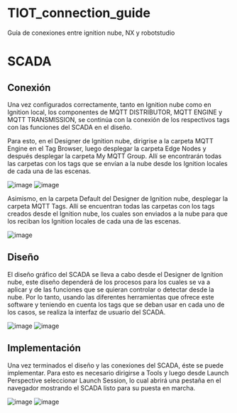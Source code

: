# TIOT_connection_guide
Guía de conexiones entre ignition nube, NX y robotstudio

# SCADA

## Conexión

Una vez configurados correctamente, tanto en Ignition nube como en Ignition local, los componentes de MQTT DISTRIBUTOR, MQTT ENGINE y MQTT TRANSMISSION, se continúa con la conexión de los respectivos tags con las funciones del SCADA en el diseño.

Para esto, en el Designer de Ignition nube, dirigrise a la carpeta MQTT Engine en el Tag Browser, luego desplegar la carpeta Edge Nodes y después desplegar la carpeta My MQTT Group. Allí se encontrarán todas las carpetas con los tags que se envían a la nube desde los Ignition locales de cada una de las escenas.

![image](https://github.com/jsduenass/TIOT_connection_guide/assets/80609467/e36c0c67-3a7c-4f1f-927d-875897f0ae4c)
![image](https://github.com/jsduenass/TIOT_connection_guide/assets/80609467/4a900119-79c3-4c1c-8fe7-ffcbf90e3350)

Asimismo, en la carpeta Default del Designer de Ignition nube, desplegar la carpeta MQTT Tags. Allí se encuentran todas las carpetas con los tags creados desde el Ignition nube, los cuales son enviados a la nube para que los reciban los Ignition locales de cada una de las escenas.

![image](https://github.com/jsduenass/TIOT_connection_guide/assets/80609467/016151d1-7744-4151-bccd-5dc5abbcaf8d)


## Diseño

El diseño gráfico del SCADA se lleva a cabo desde el Designer de Ignition nube, este diseño dependerá de los procesos para los cuales se va a aplicar y de las funciones que se quieran controlar o detectar desde la nube. Por lo tanto, usando las diferentes herramientas que ofrece este software y teniendo en cuenta los tags que se deban usar en cada uno de los casos, se realiza la interfaz de usuario del SCADA.

![image](https://github.com/jsduenass/TIOT_connection_guide/assets/80609467/f4562856-e61c-47fe-9b87-646857a7717b)
![image](https://github.com/jsduenass/TIOT_connection_guide/assets/80609467/cd67d991-4b3f-494e-bbe8-d4b5e811bbb4)


## Implementación

Una vez terminados el diseño y las conexiones del SCADA, éste se puede implementar. Para esto es necesario dirigirse a Tools y luego desde Launch Perspective seleccionar Launch Session, lo cual abrirá una pestaña en el navegador mostrando el SCADA listo para su puesta en marcha.

![image](https://github.com/jsduenass/TIOT_connection_guide/assets/80609467/f6b8e471-d5a8-4277-944d-63cc3f1943d4)
![image](https://github.com/jsduenass/TIOT_connection_guide/assets/80609467/583d76b2-258e-4875-a14d-6508bfbdb4f8)

